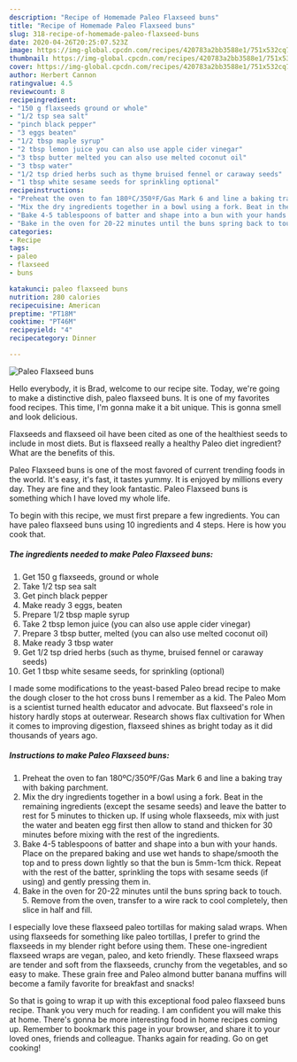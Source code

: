 ```yaml
---
description: "Recipe of Homemade Paleo Flaxseed buns"
title: "Recipe of Homemade Paleo Flaxseed buns"
slug: 318-recipe-of-homemade-paleo-flaxseed-buns
date: 2020-04-26T20:25:07.523Z
image: https://img-global.cpcdn.com/recipes/420783a2bb3588e1/751x532cq70/paleo-flaxseed-buns-recipe-main-photo.jpg
thumbnail: https://img-global.cpcdn.com/recipes/420783a2bb3588e1/751x532cq70/paleo-flaxseed-buns-recipe-main-photo.jpg
cover: https://img-global.cpcdn.com/recipes/420783a2bb3588e1/751x532cq70/paleo-flaxseed-buns-recipe-main-photo.jpg
author: Herbert Cannon
ratingvalue: 4.5
reviewcount: 8
recipeingredient:
- "150 g flaxseeds ground or whole"
- "1/2 tsp sea salt"
- "pinch black pepper"
- "3 eggs beaten"
- "1/2 tbsp maple syrup"
- "2 tbsp lemon juice you can also use apple cider vinegar"
- "3 tbsp butter melted you can also use melted coconut oil"
- "3 tbsp water"
- "1/2 tsp dried herbs such as thyme bruised fennel or caraway seeds"
- "1 tbsp white sesame seeds for sprinkling optional"
recipeinstructions:
- "Preheat the oven to fan 180ºC/350ºF/Gas Mark 6 and line a baking tray with baking parchment."
- "Mix the dry ingredients together in a bowl using a fork. Beat in the remaining ingredients (except the sesame seeds) and leave the batter to rest for 5 minutes to thicken up. If using whole flaxseeds, mix with just the water and beaten egg first then allow to stand and thicken for 30 minutes before mixing with the rest of the ingredients."
- "Bake 4-5 tablespoons of batter and shape into a bun with your hands. Place on the prepared baking and use wet hands to shape/smooth the top and to press down lightly so that the bun is 5mm-1cm thick. Repeat with the rest of the batter, sprinkling the tops with sesame seeds (if using) and gently pressing them in."
- "Bake in the oven for 20-22 minutes until the buns spring back to touch. 5. Remove from the oven, transfer to a wire rack to cool completely, then slice in half and fill."
categories:
- Recipe
tags:
- paleo
- flaxseed
- buns

katakunci: paleo flaxseed buns 
nutrition: 280 calories
recipecuisine: American
preptime: "PT18M"
cooktime: "PT46M"
recipeyield: "4"
recipecategory: Dinner

---
```



![Paleo Flaxseed buns](https://img-global.cpcdn.com/recipes/420783a2bb3588e1/751x532cq70/paleo-flaxseed-buns-recipe-main-photo.jpg)

Hello everybody, it is Brad, welcome to our recipe site. Today, we're going to make a distinctive dish, paleo flaxseed buns. It is one of my favorites food recipes. This time, I'm gonna make it a bit unique. This is gonna smell and look delicious.

Flaxseeds and flaxseed oil have been cited as one of the healthiest seeds to include in most diets. But is flaxseed really a healthy Paleo diet ingredient? What are the benefits of this.

Paleo Flaxseed buns is one of the most favored of current trending foods in the world. It's easy, it's fast, it tastes yummy. It is enjoyed by millions every day. They are fine and they look fantastic. Paleo Flaxseed buns is something which I have loved my whole life.


To begin with this recipe, we must first prepare a few ingredients. You can have paleo flaxseed buns using 10 ingredients and 4 steps. Here is how you cook that.

##### The ingredients needed to make Paleo Flaxseed buns:

1. Get 150 g flaxseeds, ground or whole
1. Take 1/2 tsp sea salt
1. Get pinch black pepper
1. Make ready 3 eggs, beaten
1. Prepare 1/2 tbsp maple syrup
1. Take 2 tbsp lemon juice (you can also use apple cider vinegar)
1. Prepare 3 tbsp butter, melted (you can also use melted coconut oil)
1. Make ready 3 tbsp water
1. Get 1/2 tsp dried herbs (such as thyme, bruised fennel or caraway seeds)
1. Get 1 tbsp white sesame seeds, for sprinkling (optional)


I made some modifications to the yeast-based Paleo bread recipe to make the dough closer to the hot cross buns I remember as a kid. The Paleo Mom is a scientist turned health educator and advocate. But flaxseed&#39;s role in history hardly stops at outerwear. Research shows flax cultivation for When it comes to improving digestion, flaxseed shines as bright today as it did thousands of years ago. 

##### Instructions to make Paleo Flaxseed buns:

1. Preheat the oven to fan 180ºC/350ºF/Gas Mark 6 and line a baking tray with baking parchment.
1. Mix the dry ingredients together in a bowl using a fork. Beat in the remaining ingredients (except the sesame seeds) and leave the batter to rest for 5 minutes to thicken up. If using whole flaxseeds, mix with just the water and beaten egg first then allow to stand and thicken for 30 minutes before mixing with the rest of the ingredients.
1. Bake 4-5 tablespoons of batter and shape into a bun with your hands. Place on the prepared baking and use wet hands to shape/smooth the top and to press down lightly so that the bun is 5mm-1cm thick. Repeat with the rest of the batter, sprinkling the tops with sesame seeds (if using) and gently pressing them in.
1. Bake in the oven for 20-22 minutes until the buns spring back to touch. 5. Remove from the oven, transfer to a wire rack to cool completely, then slice in half and fill.


I especially love these flaxseed paleo tortillas for making salad wraps. When using flaxseeds for something like paleo tortillas, I prefer to grind the flaxseeds in my blender right before using them. These one-ingredient flaxseed wraps are vegan, paleo, and keto friendly. These flaxseed wraps are tender and soft from the flaxseeds, crunchy from the vegetables, and so easy to make. These grain free and Paleo almond butter banana muffins will become a family favorite for breakfast and snacks! 

So that is going to wrap it up with this exceptional food paleo flaxseed buns recipe. Thank you very much for reading. I am confident you will make this at home. There's gonna be more interesting food in home recipes coming up. Remember to bookmark this page in your browser, and share it to your loved ones, friends and colleague. Thanks again for reading. Go on get cooking!
